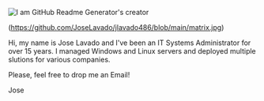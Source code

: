 ![I am GitHub Readme Generator's creator](https://github.com/JoseLavado/jlavado486/blob/main/matrix.jpg)

(https://github.com/JoseLavado/jlavado486/blob/main/matrix.jpg)

Hi, my name is Jose Lavado and I've been an IT Systems Administrator for over 15 years.
I managed Windows and Linux servers and deployed multiple slutions for various companies.

Please, feel free to drop me an Email!

Jose
